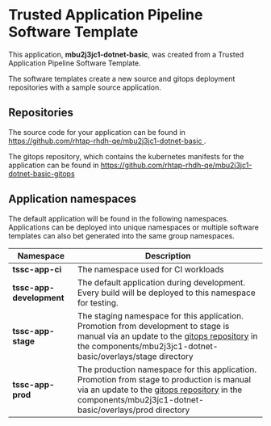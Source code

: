 # Trusted Application Pipeline Software Template

This application, **mbu2j3jc1-dotnet-basic**, was created from a Trusted Application Pipeline Software Template.

The software templates create a new source and gitops deployment repositories with a sample source application. 

## Repositories

The source code for your application can be found in [https://github.com/rhtap-rhdh-qe/mbu2j3jc1-dotnet-basic ](https://github.com/rhtap-rhdh-qe/mbu2j3jc1-dotnet-basic ).
 
The gitops repository, which contains the kubernetes manifests for the application can be found in 
[https://github.com/rhtap-rhdh-qe/mbu2j3jc1-dotnet-basic-gitops ](https://github.com/rhtap-rhdh-qe/mbu2j3jc1-dotnet-basic-gitops ) 

## Application namespaces 

The default application will be found in the following namespaces. Applications can be deployed into unique namespaces or multiple software templates can also bet generated into the same group namespaces.  

|  Namespace   |  Description   |  
| -------- | -------- |
| **tssc-app-ci** | The namespace used for CI workloads |
| **tssc-app-development** | The default application during development. Every build will be deployed to this namespace for testing. |
| **tssc-app-stage** | The staging namespace for this application. Promotion from development to stage is manual via an update to the [gitops repository](https://github.com/rhtap-rhdh-qe/mbu2j3jc1-dotnet-basic-gitops ) in the components/mbu2j3jc1-dotnet-basic/overlays/stage directory |
| **tssc-app-prod** | The production namespace for this application. Promotion from stage to production is manual via an update to the [gitops repository](https://github.com/rhtap-rhdh-qe/mbu2j3jc1-dotnet-basic-gitops ) in the components/mbu2j3jc1-dotnet-basic/overlays/prod directory |